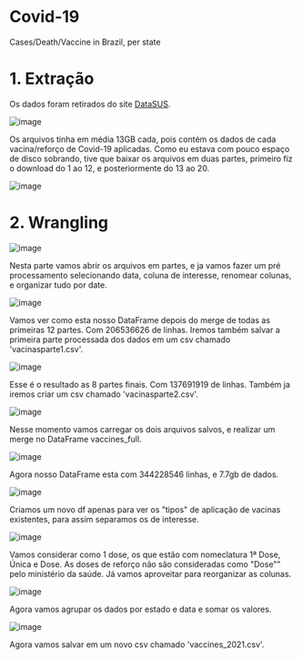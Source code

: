 # Covid-19
Cases/Death/Vaccine in Brazil, per state

# 1. Extração

Os dados foram retirados do site [DataSUS](https://opendatasus.saude.gov.br/dataset/covid-19-vacinacao/resource/301983f2-aa50-4977-8fec-cfab0806cb0b?inner_span=True).

![image](https://github.com/JosueMorfim/Covid-19/assets/141301164/6829bbcd-b9cd-4ff5-9714-af4836b5f7ca)

Os arquivos tinha em média 13GB cada, pois contém os dados de cada vacina/reforço de Covid-19 aplicadas. Como eu estava com pouco espaço de disco sobrando, tive que baixar os arquivos em duas partes, primeiro fiz o download do 1 ao 12, e posteriormente do 13 ao 20.

![image](https://github.com/JosueMorfim/Covid-19/assets/141301164/95064f15-7110-4bd6-b8a2-0db4a19d071c)

# 2. Wrangling

![image](https://github.com/JosueMorfim/Covid-19/assets/141301164/21293527-0086-4862-8d92-f624aa559abd)

Nesta parte vamos abrir os arquivos em partes, e ja vamos fazer um pré processamento selecionando data, coluna de interesse, renomear colunas, e organizar tudo por date.

![image](https://github.com/JosueMorfim/Covid-19/assets/141301164/9fa4e5f2-a2f3-4e34-9c66-247e32ceb6ce)


Vamos ver como esta nosso DataFrame depois do merge de todas as primeiras 12 partes. Com 206536626 de linhas.
Iremos também salvar a primeira parte processada dos dados em um csv chamado 'vacinasparte1.csv'.

![image](https://github.com/JosueMorfim/Covid-19/assets/141301164/89c9eee7-a2e5-422e-9993-5cf5879a4a04)

Esse é o resultado as 8 partes finais. Com 137691919 de linhas.
Também ja iremos criar um csv chamado 'vacinasparte2.csv'.

![image](https://github.com/JosueMorfim/Covid-19/assets/141301164/0cfe78fa-9dc6-43ba-a7ed-e39643195fa0)


Nesse momento vamos carregar os dois arquivos salvos, e realizar um merge no DataFrame vaccines_full.

![image](https://github.com/JosueMorfim/Covid-19/assets/141301164/976bcd5e-b686-4e3f-8595-7202349ddb3b)

Agora nosso DataFrame esta com 344228546 linhas, e 7.7gb de dados.

![image](https://github.com/JosueMorfim/Covid-19/assets/141301164/e477c6da-e4fd-4706-a9f6-6df6c603fd27)

Criamos um novo df apenas para ver os "tipos" de aplicação de vacinas existentes, para assim separamos os de interesse.

![image](https://github.com/JosueMorfim/Covid-19/assets/141301164/7e512ae6-d66e-4b3e-a932-7052af78983a)

Vamos considerar como 1 dose, os que estão com nomeclatura 1ª Dose, Única e Dose. As doses de reforço não são consideradas como "Dose"" pelo ministério da saúde.
Já vamos aproveitar para reorganizar as colunas.

![image](https://github.com/JosueMorfim/Covid-19/assets/141301164/2bc2f3b5-5c47-4ff0-bc0f-3463b23c4750)

Agora vamos agrupar os dados por estado e data e somar os valores.

![image](https://github.com/JosueMorfim/Covid-19/assets/141301164/6b829dc0-daac-43f5-9f50-713aec2c4682)

Agora vamos salvar em um novo csv chamado 'vaccines_2021.csv'.

